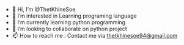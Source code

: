 - 👋 Hi, I’m @ThetKhineSoe
- 👀 I’m interested in Learning programing language
- 🌱 I’m currently learning python programming
- 💞️ I’m looking to collaborate on python project
- 📫 How to reach me : Contact me via thetkhinesoe94@gmail.com

<!---
ThetKhine94/ThetKhine94 is a ✨ special ✨ repository because its `README.md` (this file) appears on your GitHub profile.
You can click the Preview link to take a look at your changes.
--->
